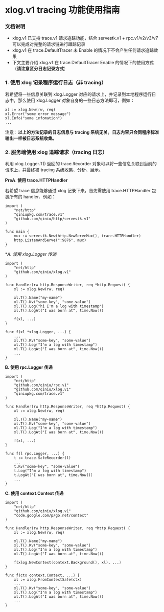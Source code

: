 xlog.v1 tracing 功能使用指南
===

### 文档说明

* xlog.v1 已支持 trace.v1 请求追踪功能，结合 servestk.v1 + rpc.v1/v2/v3/v7 可以完成对完整的请求链进行跟踪记录
* xlog.v1 在 trace.DefaultTracer 未 Enable 的情况下不会产生任何请求追踪效果
* 下文主要介绍 xlog.v1 在 trace.DefaultTracer Enable 的情况下的使用方式（**请注意区分日志记录方式**）


### 1. 使用 xlog 记录程序运行日志（非 tracing）

若希望将一些信息关联到 xlog.Logger 对应的请求上，并记录到本地程序运行日志中，那么使用 xlog.Logger 对象自身的一些日志方法即可，例如：

```
xl := xlog.New(rw, req)
xl.Error("some error message")
xl.Info("some infomation")
...
```

注意：**以上的方法记录的日志信息与 tracing 系统无关，日志内容只会同程序标准输出一样被日志系统收集。**

### 2. 服务端使用 xlog 追踪请求（tracing 日志）

利用 xlog.Logger.T() 返回的 trace.Recorder 对象可以将一些信息关联到当前的请求上，并最终被  tracing 系统收集、分析、展示。

**PreA. 使用 trace.HTTPHandler**

若希望 trace 信息能够通过 xlog 记录下来，首先需使用 trace.HTTPHandler 包裹所有的 handler，例如：


```
import (
	"net/http"
	"qiniupkg.com/trace.v1"
	"github.com/qiniu/http/servestk.v1"
)

func main {
	mux := servestk.New(http.NewServeMux(), trace.HTTPHandler)
	http.ListenAndServe(":9876", mux)
}
```

**A. 使用 *xlog.Logger 传递**

```
import (
	"net/http"
	"github.com/qiniu/xlog.v1"
)

func Handler(rw http.ResponseWriter, req *http.Request) {
	xl := xlog.New(rw, req)

	xl.T().Name("my-name")
	xl.T().Kv("some-key", "some-value")
	xl.T().Log("hi I'm a log with timestamp")
	xl.T().LogAt("I was born at", time.Now())

	f(xl, ...)
}

func f(xl *xlog.Logger, ...) {
	...
	xl.T().Kv("some-key", "some-value")
	xl.T().Log("I'm a log with timestamp")
	xl.T().LogAt("I was born at", time.Now())
	...
}
```

**B. 使用 rpc.Logger 传递**

```
import (
	"net/http"
	"github.com/qiniu/rpc.v1"
	"github.com/qiniu/xlog.v1"
	"qiniupkg.com/trace.v1"
)

func Handler(rw http.ResponseWriter, req *http.Request) {
	xl := xlog.New(rw, req)

	xl.T().Name("my-name")
	xl.T().Kv("some-key", "some-value")
	xl.T().Log("I'm a log with timestamp")
	xl.T().LogAt("I was born at", time.Now())

	f(xl, ...)
}

func f(l rpc.Logger, ...) {
	t := trace.SafeRecorder(l)
	...
	t.Kv("some-key", "some-value")
	t.Log("I'm a log with timestamp")
	t.LogAt("I was born at", time.Now())
	...
}
```

**C. 使用 context.Context 传递**

```
import (
	"net/http"
	"github.com/qiniu/xlog.v1"
	"code.google.com/p/go.net/context"
)

func Handler(rw http.ResponseWriter, req *http.Request) {
	xl := xlog.New(rw, req)

	xl.T().Name("my-name")
	xl.T().Kv("some-key", "some-value")
	xl.T().Log("I'm a log with timestamp")
	xl.T().LogAt("I was born at", time.Now())

	f(xlog.NewContext(context.Background(), xl), ...)
}

func f(ctx context.Context, ...) {
	xl := xlog.FromContextSafe(ctx)
	...
	xl.T().Kv("some-key", "some-value")
	xl.T().Log("I'm a log with timestamp")
	xl.T().LogAt("I was born at", time.Now())
	...
}
```
